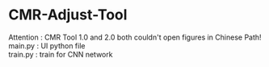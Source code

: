 # CMR-Adjust-Tool
Attention : CMR Tool 1.0 and 2.0 both couldn't open figures in Chinese Path!<br>
main.py : UI python file<br>
train.py : train for CNN network 
